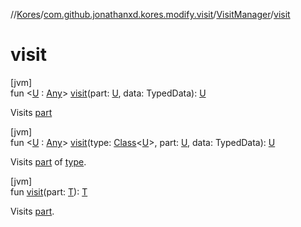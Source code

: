 //[Kores](../../../index.md)/[com.github.jonathanxd.kores.modify.visit](../index.md)/[VisitManager](index.md)/[visit](visit.md)

# visit

[jvm]\
fun <[U](visit.md) : [Any](https://kotlinlang.org/api/latest/jvm/stdlib/kotlin/-any/index.html)> [visit](visit.md)(part: [U](visit.md), data: TypedData): [U](visit.md)

Visits [part](visit.md)

[jvm]\
fun <[U](visit.md) : [Any](https://kotlinlang.org/api/latest/jvm/stdlib/kotlin/-any/index.html)> [visit](visit.md)(type: [Class](https://docs.oracle.com/javase/8/docs/api/java/lang/Class.html)<[U](visit.md)>, part: [U](visit.md), data: TypedData): [U](visit.md)

Visits [part](visit.md) of [type](visit.md).

[jvm]\
fun [visit](visit.md)(part: [T](index.md)): [T](index.md)

Visits [part](visit.md).
